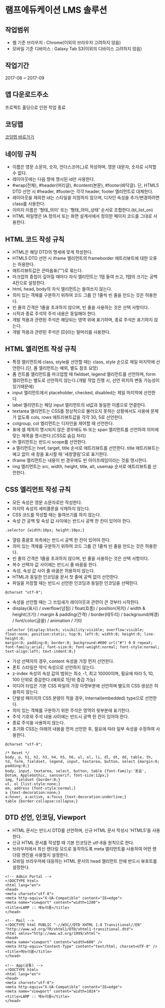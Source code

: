 # 램프에듀케이션 LMS 솔루션

## 작업범위

- 웹 기준 브라우저 : Chrome(이외의 브라우저 고려하지 않음)
- 모바일 기준 디바이스 : Galaxy Tab S3(이외의 디바이스 고려하지 않음)

## 작업기간

2017-08 ~ 2017-09

## 앱 다운로드주소

프로젝트 홀딩으로 인한 작업 종료

## 코딩맵

[코딩맵 바로가기](https://purymaster.github.io/lamp/codingmap.html)

## 네이밍 규칙

- 이름은 영문 소문자, 숫자, 언더스코어(_)로 작성하며, 영문 대문자, 숫자로 시작할 수 없다.
- 레이아웃에는 다음 항에 명시된 id만 사용한다.
- #wrap(전체), #header(머리글), #content(본문), #footer(바닥글). 단, HTML5 DTD 선언 시 #header, #footer는 각각 header, footer 엘리먼트로 대체한다.
- 레이아웃을 제외한 id는 스타일을 지정하지 않으며, 디자인 속성을 추가/변경하려면 class를 사용한다.
- 이미지 이름은 '형태_의미' 또는 '형태_의미_상태' 순서로 조합한다.(bl_list_on)
- HTML 파일명은 IA 정의서 또는 화면 설계서에서 정의한 페이지 코드를 그대로 사용한다.

## HTML 코드 작성 규칙

- HTML은 해당 DTD의 명세에 맞게 작성한다.
- HTML5 DTD 선언 시 iframe 엘리먼트의 frameborder 애트리뷰트에 대한 오류는 허용한다.
- 애트리뷰트값은 큰따옴표("")로 묶는다.
- 마크업의 중첩이 깊어질 때마다 자식 엘리먼트는 1탭 들여 쓰고, 1탭의 크기는 공백 4칸으로 설정한다.
- html, head, body의 자식 엘리먼트는 들여쓰지 않는다.
- 의미 있는 객체를 구분하기 위하여 코드 그룹 간 1줄씩 빈 줄을 만드는 것은 허용한다.
- 빈 줄의 간격은 1줄을 초과하지 않으며, 빈 줄을 사용하는 것은 선택 사항이다.
- 시작과 종료 주석의 주석 내용은 동일해야 한다.
- 개발 적용과 관련된 주석은 해당되는 영역 위에 표기하며, 종료 주석은 표기하지 않는다.
- 개발 적용과 관련된 주석은 [D]라는 말머리를 사용한다.

## HTML 엘리먼트 작성 규칙

- 특정 엘리먼트에 class, style을 선언할 때는 class, style 순으로 제일 마지막에 선언한다.(단, 폼 엘리먼트는 예외, 별도 참조 요망)
- 폼 컨트롤 엘리먼트를 마크업할 때 fieldset, legend 엘리먼트를 선언하며, form 엘리먼트는 별도로 선언하지 않는다.(개발 작업 진행 시, 선언 위치의 변동 가능성이 있기때문에)
- input 엘리먼트에서 placeholder, checked, disabled는 제일 마지막에 선언한다.
- label 엘리먼트는 해당 input 엘리먼트의 id값과 동일한 이름으로 연결한다.
- textarea 엘리먼트는 CSS를 정상적으로 불러오지 못하는 상황에서도 사용에 문제가 없도록 cols, rows 애트리뷰트값을 각각 30, 5로 선언한다.
- colgroup, col 엘리먼트는 디자인을 제어할 때 선언한다.
- 표에 셀 제목이 명시되지 않은 경우에도 th 또는 span 엘리먼트를 선언하여 의미에 맞는 제목을 명시한다.(CSS로 숨김 처리)
- th 엘리먼트는 반드시 scope를 선언한다.
- a 엘리먼트는 href, target, title 순서로 애트리뷰트를 선언한다. title 애트리뷰트는 예고 없이 새 창을 표시할 때 '새창열림'으로 표기한다.
- iframe 엘리먼트는 내용이 빈 경우에도 빈 아이프레임이라는 것을 명시한다.
- img 엘리먼트는 src, width, height, title, alt, usemap 순서로 애트리뷰트를 선언한다.

## CSS 엘리먼트 작성 규칙

- 모든 속성은 영문 소문자로만 작성한다.
- 마지막 속성의 세미콜론을 삭제하지 않는다.
- CSS 코드를 작성할 때는 들여쓰기를 하지 않는다.
- 속성 간 공백 및 속성 값 사이에는 반드시 공백 한 칸이 있어야 한다.

~~~
.selector {width:10px; height:10px;}
~~~

- 열림 중괄호 좌측에는 반드시 공백 한 칸이 있어야 한다.
- 의미 있는 객체를 구분하기 위하여 코드 그룹 간 1줄씩 빈 줄을 만드는 것은 허용한다.
- 빈 줄의 간격은 1줄을 초과하지 않으며, 빈 줄을 사용하는 것은 선택 사항이다.
- 복수 선택자 값 사이에는 반드시 줄 바꿈을 한다.
- 속성, 속성 값 사이 줄 바꿈은 허용하지 않는다.
- HTML과 동일한 인코딩을 문서 첫 줄에 공백 없이 선언한다.
- 파일을 저장할 때는 반드시 선언한 인코딩과 동일한 인코딩을 선택한다.

~~~
@charset "utf-8";
~~~

- 속성을 선언할 때는 그 쓰임새가 레이아웃과 관련이 큰 것부터 시작한다.
- display(표시) / overflow(넘침) / float(흐름) / position(위치) / width & height(크기) / margin & padding(간격) / border(테두리) / background(배경) / font/color(글꼴) / animation / 기타

~~~
.selector {display:block; visibility:visible; overflow:visible; float:none; position:static; top:0; left:0; width:0; height:0; line-height:0;
margin:0; padding:0; border:0; background:#000 url("#") 0 0 repeat; font-family:arial; font-size:0; font-weight:normal; font-style:normal;
text-align:left; text-indent:0;}
~~~

- 가상 선택자의 경우, content 속성을 가장 먼저 선언한다.
- 폰트 스타일은 약식 속성으로 선언하지 않는다.
- z-index 속성의 속성 값의 범위는 최소 -1, 최고 10000이며, 필요에 따라 5, 10, 100 단위로 증감한다.(예외로 1단위 증감 가능)
- 미디어 타입은 기본 CSS 파일의 가장 아랫부분에 선언하며 별도의 CSS 생성은 허용하지 않는다.
- 단발성 페이지의 CSS 분량이 적을 경우, Internal(embedded) type으로 선언한다.
- 의미 있는 객체를 구분하기 위한 주석은 영역의 윗부분에 표기한다.
- 주석 기호와 주석 내용 사이에는 반드시 공백 한 칸이 있어야 한다.
- 종료 주석을 사용하지 않는다.
- 초기화 CSS는 아래의 내용을 먼저 선언한 후, 필요에 따라 일부 속성을 수정하여 사용한다.

~~~
@charset "utf-8";

/* Reset */
body, p, h1, h2, h3, h4, h5, h6, ul, ol, li, dl, dt, dd, table, th, td, form, fieldset, legend, input, textarea, button, select {margin:0; padding:0;}
body, input, textarea, select, button, table {font-family:'돋움', Dotum, AppleGothic, sansserif; font-size:12px;}
img, fieldset {border:0;}
ul, ol {list-style:none;}
em, address {font-style:normal;}
a {text-decoration:none;}
a:hover, a:active, a:focus {text-decoration:underline;}
table {border-collapse:collapse;}
~~~

## DTD 선언, 인코딩, Viewport

- HTML 문서는 반드시 DTD를 선언하며, 신규 HTML 문서 작성시 'HTML5'을 사용한다.
- 신규 HTML 문서를 작성할 때 기본 인코딩은 utf-8을 원칙으로 한다.
- 브라우저에서 최신 렌더링 모드로 동작하도록 meta 엘리먼트를 사용하여 어떤 렌더링 엔진을 사용할지 설정한다.
- 모바일 브라우저에 대응하는 HTML 문서의 head 엘리먼트 안에 반드시 뷰포트를 설정한다.

~~~
<!-- Admin Portal -->
<!DOCTYPE html>
<html lang="en">
<head>
<meta charset="utf-8">
<meta http-equiv="X-UA-Compatible" content="IE=edge">
<meta name="viewport" content="width=1280">
<title>LAMP :: 메뉴이름</title>
</head>

<!-- Mail -->
<!DOCTYPE html PUBLIC "-//W3C//DTD XHTML 1.0 Transitional//EN" "http://www.w3.org/TR/xhtml1/DTD/xhtml1-transitional.dtd">
<html xmlns="http://www.w3.org/1999/xhtml">
<head>
<meta name="viewport" content="width=600" />
<meta http-equiv="Content-Type" content="text/html; charset=UTF-8" />
<title>메뉴이름</title>
</head>

<!-- App(공통) -->
<!DOCTYPE html>
<html lang="en">
<head>
<meta charset="utf-8">
<meta http-equiv="X-UA-Compatible" content="IE=edge">
<meta name="viewport" content="width=1024">
<title>LAMP :: 메뉴이름</title>
</head>
~~~